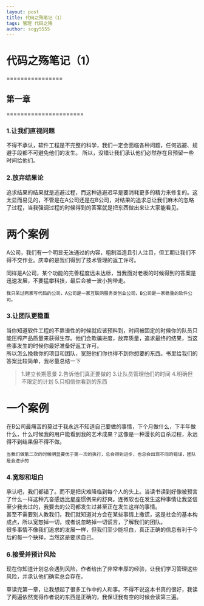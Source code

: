 ```yaml
---
layout: post
title: 代码之殇笔记（1）
tags: 管理 代码之殇
author: scgy5555
---
```

# 代码之殇笔记（1） #
================

## 第一章 ##
======================


### 1.让我们直视问题 ###
不得不承认，软件工程是不完整的科学，我们一定会面临各种问题，任何逃避、规避手段都不可避免他们的发生。
所以，没错让我们承认他们必然存在且预留一些时间给他们。

### 2.放弃结果论 ###
追求结果的结果就是逃避过程，而这种逃避迟早是要消耗更多的精力来修复的。这太显而易见的，不管是在A公司还是在B公司，对结果的追求总让我们麻木的忽略了过程，当我强调过程的时候得到的答案就是把东西做出来让大家能看见。

两个案例
===================
A公司，我们有一个明显无法通过的内容，粗制滥造且引人注目，但工期让我们不得不交作业。庆幸的是我们得到了技术管理的返工许可。

同样是A公司，某个功能的完善程度远未达标，当我面对老板的时候得到的答案是迅速发展，不要猛攀科技，最后会被一波小狗带走。

```
我只呆过两家写代码的公司，A公司是一家互联网服务类创业公司，B公司是一家稳重的软件公司。
```

### 3.让团队更稳重 ###
当你知道软件工程的不靠谱性的时候就应该预料到，时间被固定的时候你的队员只能压榨产品质量来获得生存。他们会欺骗进度，放弃质量，追求最终的结果，当这些事发生的时候你最好准备好返工许可。   
所以怎么挽救你的项目和团队，宽恕他们你也得不到你想要的东西。书里给我们的答案比较简单，我尽量总结一下

> 1.建立长期愿景
> 2.告诉他们真正要做的
> 3.让队员管理他们的时间
> 4.明确但不限定的计划
> 5.只相信你看到的东西

一个案例
===================
在B公司最痛苦的莫过于我永远不知道自己要做的事情，下个月做什么，下半年做什么，什么时候我的用户能看到我的艺术成果？这像是一种漫长的自杀过程，永远得不到结果但不得不做。

```
当我们做第二次的时候明显要优于第一次的执行，总会得到进步，也总会出现不同的错误，团队是会进步的
```
### 4.宽恕和坦白 ###
承认吧，我们都错了。而不是把灾难降临到每个人的头上。当读书读到好像被预言了什么一样这种亢奋感远比星座惯例来的舒爽。连微软也在发生这种事情让我坚信至少我去过的，我要去的公司都发生过甚至正在发生这样的事情。   
甚至不需要别人教我们，我们就知道对方会在某些事情上撒谎，这是社会的基本构成点，所以宽恕掉一切，或者说忽略掉一切谎言，了解我们的团队。   
很多事情不像我们追求的发展一样，但我们至少能坦白，真正正确的信息有利于今后的每一个抉择，当然这是要求自己。

### 6.接受并预计风险 ###
现在你知道计划总会遇到风险，作者给出了非常丰厚的经验，让我们学习管理这些风险，并承认他们确实总会存在。


草读完第一章，让我想起了很多工作中的人和事。不得不说这本书真的很好，我读了两遍依然觉得作者说的东西是正确的，我保证我有空的时候会读第三遍。